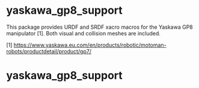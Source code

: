 # yaskawa_gp8_support

This package provides URDF and SRDF xacro macros for the Yaskawa GP8 manipulator [1].
Both visual and collision meshes are included.

[1] https://www.yaskawa.eu.com/en/products/robotic/motoman-robots/productdetail/product/gp7/
# yaskawa_gp8_support
